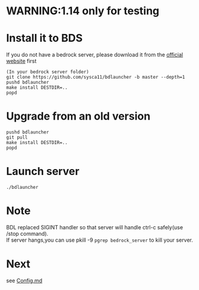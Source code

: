 # WARNING:1.14 only for testing
# Install it to BDS
If you do not have a bedrock server, please download it from the [official website](https://www.minecraft.net/download/server/bedrock/) first
```
(In your bedrock server folder)
git clone https://github.com/sysca11/bdlauncher -b master --depth=1
pushd bdlauncher
make install DESTDIR=..
popd
```
# Upgrade from an old version
```
pushd bdlauncher
git pull
make install DESTDIR=..
popd
```
# Launch server
`./bdlauncher`
# Note
BDL replaced SIGINT handler so that server will handle ctrl-c safely(use /stop command).  
If server hangs,you can use pkill -9 `pgrep bedrock_server` to kill your server.
# Next
see [Config.md](https://github.com/Sysca11/bdlauncher/blob/master/docs/Config.md)